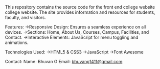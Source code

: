 This repository contains the source code for the front end college website college website. The site provides information and resources for students, faculty, and visitors.

Features:
->Responsive Design: Ensures a seamless experience on all devices.
->Sections: Home, About Us, Courses, Campus, Facilities, and Contact.
->Interactive Elements: JavaScript for menu toggling and animations.

Technologies Used:
->HTML5 & CSS3
->JavaScript
->Font Awesome

Contact:
Name: Bhuvan G
Email: bhuvang1411@gmail.com

